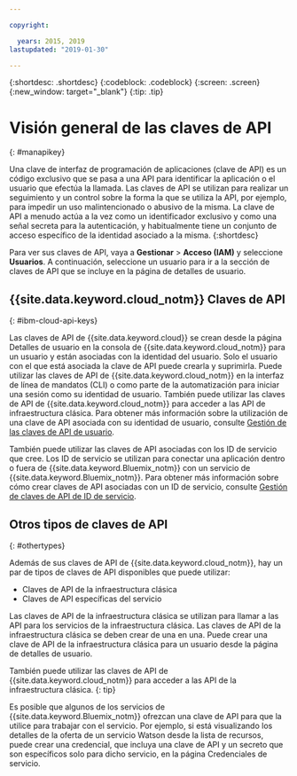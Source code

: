 ```yaml
---

copyright:

  years: 2015, 2019
lastupdated: "2019-01-30"

---
```


{:shortdesc: .shortdesc}
{:codeblock: .codeblock}
{:screen: .screen}
{:new_window: target="_blank"}
{:tip: .tip}

# Visión general de las claves de API
{: #manapikey}

Una clave de interfaz de programación de aplicaciones (clave de API) es un código exclusivo que se pasa a una API para identificar la aplicación o el usuario que efectúa la llamada. Las claves de API se utilizan para realizar un seguimiento y un control sobre la forma la que se utiliza la API, por ejemplo, para impedir un uso malintencionado o abusivo de la misma. La clave de API a menudo actúa a la vez como un identificador exclusivo y como una señal secreta para la autenticación, y habitualmente tiene un conjunto de acceso específico de la identidad asociado a la misma.
{:shortdesc}

Para ver sus claves de API, vaya a **Gestionar** > **Acceso (IAM)** y seleccione **Usuarios**. A continuación, seleccione un usuario para ir a la sección de claves de API que se incluye en la página de detalles de usuario. 

## {{site.data.keyword.cloud_notm}} Claves de API
{: #ibm-cloud-api-keys}

Las claves de API de {{site.data.keyword.cloud}} se crean desde la página Detalles de usuario en la consola de {{site.data.keyword.cloud_notm}} para un usuario y están asociadas con la identidad del usuario. Solo el usuario con el que está asociada la clave de API puede crearla y suprimirla. Puede utilizar las claves de API de {{site.data.keyword.cloud_notm}} en la interfaz de línea de mandatos (CLI) o como parte de la automatización para iniciar una sesión como su identidad de usuario. También puede utilizar las claves de API de {{site.data.keyword.cloud_notm}} para acceder a las API de infraestructura clásica. Para obtener más información sobre la utilización de una clave de API asociada con su identidad de usuario, consulte [Gestión de las claves de API de usuario](/docs/iam?topic=iam-userapikey#userapikey).

También puede utilizar las claves de API asociadas con los ID de servicio que cree. Los ID de servicio se utilizan para conectar una aplicación dentro o fuera de {{site.data.keyword.Bluemix_notm}} con un servicio de {{site.data.keyword.Bluemix_notm}}. Para obtener más información sobre cómo crear claves de API asociadas con un ID de servicio, consulte [Gestión de claves de API de ID de servicio](/docs/iam?topic=iam-serviceidapikeys#serviceidapikeys).

## Otros tipos de claves de API
{: #othertypes}

Además de sus claves de API de {{site.data.keyword.cloud_notm}}, hay un par de tipos de claves de API disponibles que puede utilizar:

* Claves de API de la infraestructura clásica
* Claves de API específicas del servicio

Las claves de API de la infraestructura clásica se utilizan para llamar a las API para los servicios de la infraestructura clásica. Las claves de API de la infraestructura clásica se deben crear de una en una. Puede crear una clave de API de la infraestructura clásica para un usuario desde la página de detalles de usuario.

También puede utilizar las claves de API de {{site.data.keyword.cloud_notm}} para acceder a las API de la infraestructura clásica.
{: tip}

Es posible que algunos de los servicios de {{site.data.keyword.Bluemix_notm}} ofrezcan una clave de API para que la utilice para trabajar con el servicio. Por ejemplo, si está visualizando los detalles de la oferta de un servicio Watson desde la lista de recursos, puede crear una credencial, que incluya una clave de API y un secreto que son específicos solo para dicho servicio, en la página Credenciales de servicio.


